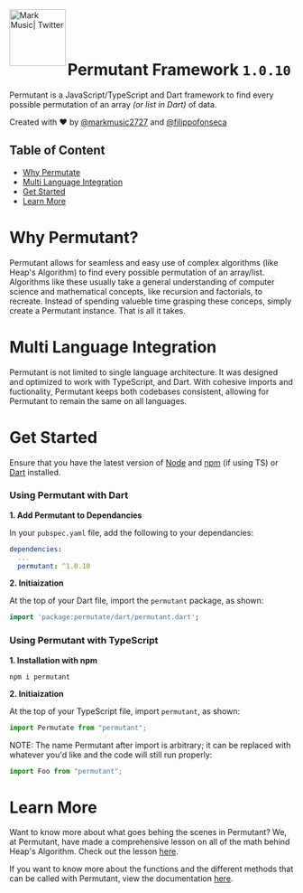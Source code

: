 <img align="left" alt="Mark Music| Twitter" width="100px" src="https://i.ibb.co/tMhqBMs/permutate.png" /> 

<br>
<br>
<br>

# Permutant Framework `1.0.10`

Permutant is a JavaScript/TypeScript and Dart framework to find every possible permutation of an array _(or list in Dart)_ of data.

Created with ❤️ by [@markmusic2727](https://twitter.com/MarkMusic2727) and [@filippofonseca](https://twitter.com/FilippoFonseca) 

## Table of Content
  - [Why Permutate](#why-permutate)
  - [Multi Language Integration](#multi-language-integration)
  - [Get Started](#get-started)
  - [Learn More](#learn-more)

# Why Permutant?

Permutant allows for seamless and easy use of complex algorithms (like Heap's Algorithm) to find every possible permutation of an array/list. Algorithms like these usually take a general understanding of computer science and mathematical concepts, like recursion and factorials, to recreate. Instead of spending valueble time grasping these conceps, simply create a Permutant instance. That is all it takes.


# Multi Language Integration

Permutant is not limited to single language architecture. It was designed and optimized to work with TypeScript, and Dart. With cohesive imports and fuctionality, Permutant keeps both codebases consistent, allowing for Permutant to remain the same on all languages. 

# Get Started

Ensure that you have the latest version of [Node](https://nodejs.org/en/) and [npm](https://www.npmjs.com/) (if using TS) or [Dart](https://dart.dev/) installed.

### Using Permutant with Dart

__1. Add Permutant to Dependancies__

In your `pubspec.yaml` file, add the following to your dependancies:

```yaml
dependencies:
  ...
  permutant: ^1.0.10
```

__2. Initiaization__

At the top of your Dart file, import the `permutant` package, as shown:

```dart
import 'package:permutate/dart/permutant.dart';
```

### Using Permutant with TypeScript

__1. Installation with npm__

```
npm i permutant
```

__2. Initiaization__

At the top of your TypeScript file, import `permutant`, as shown:

```ts
import Permutate from "permutant";
```

NOTE: The name Permutant after import is arbitrary; it can be replaced with whatever you'd like and the code will still run properly:

```ts
import Foo from "permutant";
```

# Learn More

Want to know more about what goes behing the scenes in Permutant? We, at Permutant, have made a comprehensive lesson on all of the math behind Heap's Algorithm. Check out the lesson [here](https://github.com/markmusic2727/permutate/blob/master/extras/lesson.md).

If you want to know more about the functions and the different methods that can be called with Permutant, view the documentation [here](https://github.com/markmusic2727/permutate/blob/master/extras/documentation.md).
